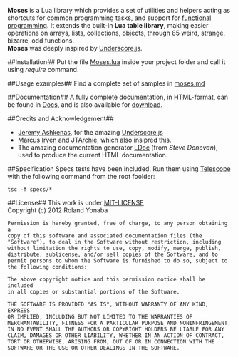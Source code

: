 ﻿﻿__Moses__ is a Lua library which provides a set of utilities and helpers acting as shortcuts for common programming tasks,
and support for [functional programming](http://en.wikipedia.org/wiki/Functional_programming). It extends the built-in __Lua table library__, making easier operations on arrays, lists, 
collections, objects, through 85 weird, strange, bizarre, odd functions.<br/>
__Moses__ was deeply inspired by [Underscore.js](http://documentcloud.github.com/underscore/).

##Installation##
Put the file [Moses.lua](https://github.com/Yonaba/Moses/blob/master/Moses.lua) inside your project folder and call it using *require* command.

##Usage examples##
Find a complete set of samples in [moses.md](https://github.com/Yonaba/Moses/blob/master/docs/moses.md)
  
##Documentation##
A fully complete documentation, in HTML-format, can be found in [Docs](https://github.com/Yonaba/Moses/blob/master/docs), and is also available for [download](http://github.com/Yonaba/Moses/downloads). <br/>

##Credits and Acknowledgement##
* [Jeremy Ashkenas](https://github.com/jashkenas), for the amazing [Underscore.js](http://documentcloud.github.com/underscore/)
* [Marcus Irven](http://mirven.github.com/underscore.lua/) and [JTArchie](https://github.com/jtarchie/underscore-lua), which also insipred this.
* The amazing documentation generator [LDoc](https://github.com/stevedonovan/ldoc/) (from *Steve Donovan*), used to produce the current HTML documentation.

##Specification
Specs tests have been included. Run them using [Telescope](https://github.com/norman/telescope) with the following command from the root foolder:

```
tsc -f specs/*
```

##License##
This work is under [MIT-LICENSE](http://www.opensource.org/licenses/mit-license.php)<br/>
Copyright (c) 2012 Roland Yonaba

    Permission is hereby granted, free of charge, to any person obtaining a
    copy of this software and associated documentation files (the
    "Software"), to deal in the Software without restriction, including
    without limitation the rights to use, copy, modify, merge, publish,
    distribute, sublicense, and/or sell copies of the Software, and to
    permit persons to whom the Software is furnished to do so, subject to
    the following conditions:

    The above copyright notice and this permission notice shall be included
    in all copies or substantial portions of the Software.

    THE SOFTWARE IS PROVIDED "AS IS", WITHOUT WARRANTY OF ANY KIND, EXPRESS
    OR IMPLIED, INCLUDING BUT NOT LIMITED TO THE WARRANTIES OF
    MERCHANTABILITY, FITNESS FOR A PARTICULAR PURPOSE AND NONINFRINGEMENT.
    IN NO EVENT SHALL THE AUTHORS OR COPYRIGHT HOLDERS BE LIABLE FOR ANY
    CLAIM, DAMAGES OR OTHER LIABILITY, WHETHER IN AN ACTION OF CONTRACT,
    TORT OR OTHERWISE, ARISING FROM, OUT OF OR IN CONNECTION WITH THE
    SOFTWARE OR THE USE OR OTHER DEALINGS IN THE SOFTWARE.
